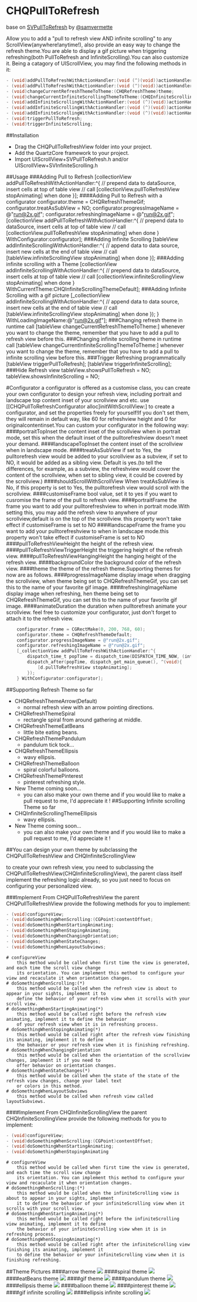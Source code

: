 CHQPullToRefresh
================
base on [SVPullToRefresh](https://github.com/samvermette/SVPullToRefresh) by [@samvermette](https://github.com/samvermette)  

Allow you to add a "pull to refresh view AND infinite scrolling" to any ScrollView(anywhere!anytime!), also provide an easy way to change the refresh theme.You are able to display a gif picture when triggering refreshing(both PullToRefresh and InfiniteScrolling).You can also customize it.
Being a catagory of UIScrollView, you may find the following methods in it:  
```Objective-C
- (void)addPullToRefreshWithActionHandler:(void (^)(void))actionHandler;
- (void)addPullToRefreshWithActionHandler:(void (^)(void))actionHandler WithConfigurator:(CHQPullToRefreshConfigurator *)configurator;
- (void)changeCurrentRefreshThemeToTheme:(CHQRefreshTheme)theme;
- (void)changeCurrentInfiniteScrollingThemeToTheme:(CHQInfiniteScrollingTheme)theme;
- (void)addInfiniteScrollingWithActionHandler:(void (^)(void))actionHandler;
- (void)addInfiniteScrollingWithActionHandler:(void (^)(void))actionHandler WithCurrentTheme:(CHQInfiniteScrollingTheme)theme;
- (void)addInfiniteScrollingWithActionHandler:(void (^)(void))actionHandler WithLoadingImageName:(NSString *)loadingImageName;
- (void)triggerPullToRefresh;
- (void)triggerInfiniteScrolling;
```
##Installation
* Drag the CHQPullToRefreshView folder into your project.
* Add the QuartzCore framework to your project.
* Import UIScrollView+SVPullToRefresh.h and/or UIScrollView+SVInfiniteScrolling.h

##Usage
###Adding Pull to Refresh
    [collectionView addPullToRefreshWithActionHandler:^{
        // prepend data to dataSource, insert cells at top of table view
        // call [collectionView.pullToRefreshView stopAnimating] when done
    }];
####Adding Pull to Refresh with a configurator
    configurator.theme = CHQRefreshThemeGif;
    configurator.treatAsSubView = NO;
    configurator.progressImageName = @"run@2x.gif";
    configurator.refreshingImageName = @"run@2x.gif";
    [collectionView addPullToRefreshWithActionHandler:^{
        // prepend data to dataSource, insert cells at top of table view
        // call [collectionView.pullToRefreshView stopAnimating] when done
    } WithConfigurator:configurator];
###Adding Infinite Scrolling
    [tableView addInfiniteScrollingWithActionHandler:^{
    // append data to data source, insert new cells at the end of table view
    // call [tableView.infiniteScrollingView stopAnimating] when done
    }];
###Adding infinite scrolling with a Theme
    [collectionView addInfiniteScrollingWithActionHandler:^{
        // prepend data to dataSource, insert cells at top of table view
        // call [collectionView.infiniteScrollingView stopAnimating] when done
    } WithCurrentTheme:CHQInfiniteScrollingThemeDefault];
###Adding Infinite Scrolling with a gif picture
    [_collectionView addInfiniteScrollingWithActionHandler:^{
        // append data to data source, insert new cells at the end of table view
        // call [tableView.infiniteScrollingView stopAnimating] when done
        });
    } WithLoadingImageName:@"run@2x.gif"];
###Changing refresh theme in runtime
    call [tableView changeCurrentRefreshThemeToTheme:] whenever you want to change the theme, remember that you have to add a pull to refresh view before this.
###Changing infinite scrolling theme in runtime
    call [tableView changeCurrentInfiniteScrollingThemeToTheme:] whenever you want to change the theme, remember that you have to add a pull to infinite scrolling view before this.
###Trigger Refreshing programmatically
    [tableView triggerPullToRefresh];
    [tableView triggerInfiniteScrolling];
###Hide Refresh view
    tableView.showsPullToRefresh = NO;
    tableView.showsInfiniteScrolling = NO;
    
#Configurator
a configurator is offered as a customise class, you can create your own configurator to design your refresh view, including portrait and landscape top content inset of your scrollview and etc.
use [[CHQPullToRefreshConfigurator alloc]initWithScrollView:] to create a configurator, and set the properties freely for yourself!If you don't set them, they will remain in default way, like 60 for refreshview height and 0 for originalcontentinset.You can custom your configurator in the following way:
####portraitTopInset
    the content inset of the scrollview when in portrait mode, set this when the default inset of the pulltorefreshview doesn't meet your demand.
####landscapeTopInset
    the content inset of the scrollview when in landscape mode.
####treatAsSubView
    if set to Yes, the pulltorefresh view would be added to your scrollview as a subview, if set to NO, it would be added as a sibling view. Default is yes.(to tell the differences, for example, as a subview, the refreshview would cover the content of the scrollview, when set to sibling view, it could be covered by the scrollview.)
####shouldScrollWithScrollView
    When treatAsSubView is No, if this property is set to Yes, the pulltorefresh view would scroll with the scrollview.
####customiseFrame
    bool value, set it to yes if you want to cusromise the frame of the pull to refresh view.
####portraitFrame
    the frame you want to add your pulltorefreshview to when in portrait mode.With setting this, you may add the refresh view to anywhere of your scrollview,default is on the top of the scrollview. this property won't take effect if customiseFrame is set to NO
####landscapeFrame
    the frame you want to add your pulltorefreshview to when in landscape mode.this property won't take effect if customiseFrame is set to NO
####pullToRefreshViewHeight
    the height of the refresh view.
####pullToRefreshViewTriggerHeight
    the triggering height of the refresh view.
####pullToRefreshViewHangingHeight
    the hanging height of the refresh view.
####backgroundColor
    the background color of the refresh view.
####theme
    the theme of the refresh theme.Supporting themes for now are as follows.
####progressImageName
    display image when dragging the scrollview, when theme being set to CHQRefreshThemeGif, you can set this to the name of your favorite gif image.
####refreshingImageName
    display image when refreshing, hen theme being set to CHQRefreshThemeGif, you can set this to the name of your favorite gif image.
####animateDuration
    the duration when pulltorefresh animate your scrollview.
feel free to customize your configurator, just don't forget to attach it to the refresh view.
```Objective-C
    configurator.frame = CGRectMake(0, 200, 768, 60);
    configurator.theme = CHQRefreshThemeDefault;
    configurator.progressImageName = @"run@2x.gif";
    configurator.refreshingImageName = @"run@2x.gif";
    [_collectionView addPullToRefreshWithActionHandler:^{
        dispatch_time_t popTime = dispatch_time(DISPATCH_TIME_NOW, (int64_t)(3 * NSEC_PER_SEC));
        dispatch_after(popTime, dispatch_get_main_queue(), ^(void){
            [d.pullToRefreshView stopAnimating];
        });
    } WithConfigurator:configurator];
```
##Supporting Refresh Theme so far
* CHQRefreshThemeArrow(Default)
  * normal refresh view with an arrow pointing directions.  
* CHQRefreshThemeSpiral
  * rectangle spiral from around gathering at middle. 
* CHQRefreshThemeEatBeans
  * little bite eating beans.
* CHQRefreshThemePandulum
  * pandulum tick tock...
* CHQRefreshThemeEllipsis
  * wavy ellipsis.
* CHQRefreshThemeBalloon
  * spiral colorful balloons.
* CHQRefreshThemePinterest
  * pinterest refreshing style.
* New Theme coming soon...
  * you can also make your own theme and if you would like to make a pull request to me, I'd appreciate it ! 
##Supporting Infinite scrolling Theme so far
* CHQInfiniteScrollingThemeEllipsis
  * wavy ellipsis.
* New Theme coming soon...
  * you can also make your own theme and if you would like to make a pull request to me, I'd appreciate it !

##You can design your own theme
  by subclassing the CHQPullToRefreshView and CHQInfiniteScrollingView
  
  to create your own refresh view, you need to subclassing the CHQPullToRefreshView(CHQInfiniteScrollingView), the parent class itself implement the refreshing logic already, so you just need to focus on configuring your personalized view.
  
###Implement From CHQPullToRefreshView
  the parent CHQPullToRefreshView provide the following methods for you to implement:
```Objective-C
- (void)configureView;
- (void)doSomethingWhenScrolling:(CGPoint)contentOffset;
- (void)doSomethingWhenStartingAnimating;
- (void)doSomethingWhenStopingAnimating;
- (void)doSomethingWhenChangingOrientation;
- (void)doSomethingWhenStateChanges;
- (void)doSomethingWhenLayoutSubviews;
```
    # configureView
        this method would be called when first time the view is generated, and each time the scroll view change
        its orientation. You can implement this method to configure your view and recaculate it when orientation changes.
    # doSomethingWhenScrolling:(*)
        this method would be called when the refresh view is about to appear in your sights, implement it to 
        define the behavior of your refresh view when it scrolls with your scroll view.
    # doSomethingWhenStartingAnimating(*)
        this method would be called right before the refresh view animating, implement it to define the behavior 
        of your refresh view when it is in refreshing process.
    # doSomethingWhenStopingAnimating(*)
        this method would be called right after the refresh view finishing its animating, implement it to define
        the behavior or your refresh view when it is finishing refreshing.
    # doSomethingWhenChangingOrientation
        this method would be called when the orientation of the scrollview changes, implement it if you need to
        offer behavior on orientation changes.
    # doSomethingWhenStateChanges(*)
        this method would be called when the state of the state of the refresh view changes, change your label text
        or colors in this method.
    # doSomethingWhenLayoutSubviews
        this method would be called when refresh view called layoutSubviews.

####Implement From CHQInfiniteScrollingView
  the parent CHQInfiniteScrollingView provide the following methods for you to implement:
```Objective-C
- (void)configureView;
- (void)doSomethingWhenScrolling:(CGPoint)contentOffset;
- (void)doSomethingWhenStartingAnimating;
- (void)doSomethingWhenStopingAnimating
```
    # configureView
        this method would be called when first time the view is generated, and each time the scroll view change
        its orientation. You can implement this method to configure your view and recaculate it when orientation changes.
    # doSomethingWhenScrolling:(*)
        this method would be called when the infiniteScrolling view is about to appear in your sights, implement 
        it to define the behavior of your infiniteScrolling view when it scrolls with your scroll view.
    # doSomethingWhenStartingAnimating(*)
        this method would be called right before the infiniteScrolling view animating, implement it to define 
        the behavior of your infiniteScrolling view when it is in refreshing process.
    # doSomethingWhenStopingAnimating(*)
        this method would be called right after the infiniteScrolling view finishing its animating, implement it
        to define the behavior or your infiniteScrolling view when it is finishing refreshing.
       
##Theme Pictures
####arrow theme
![](https://github.com/stoncle/CHQPullToRefresh/blob/master/CHQPullToRefresh/testImage/arrow.png)
####spiral theme
![](https://github.com/stoncle/CHQPullToRefresh/blob/master/CHQPullToRefresh/testImage/spiral.png)
####eatBeans theme
![](https://github.com/stoncle/CHQPullToRefresh/blob/master/CHQPullToRefresh/testImage/eatBeans.png)
####gif theme
![](https://github.com/stoncle/CHQPullToRefresh/blob/master/CHQPullToRefresh/testImage/gif.png)
####pandulum theme
![](https://github.com/stoncle/CHQPullToRefresh/blob/master/CHQPullToRefresh/testImage/pandulum.png)
####ellipsis theme
![](https://github.com/stoncle/CHQPullToRefresh/blob/master/CHQPullToRefresh/testImage/ellipsis.png)
####balloon theme
![](https://github.com/stoncle/CHQPullToRefresh/blob/master/CHQPullToRefresh/testImage/balloon.png)
####pinterest theme
![](https://github.com/stoncle/CHQPullToRefresh/blob/master/CHQPullToRefresh/testImage/pinterest.png)
####gif infinite scrolling
![](https://github.com/stoncle/CHQPullToRefresh/blob/master/CHQPullToRefresh/testImage/gifinfinite.png)
####ellipsis infinite scrolling
![](https://github.com/stoncle/CHQPullToRefresh/blob/master/CHQPullToRefresh/testImage/ellipsisScrolling.png)
